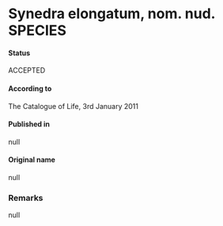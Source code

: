 Synedra elongatum, nom. nud. SPECIES
=======

#### Status
ACCEPTED

#### According to
The Catalogue of Life, 3rd January 2011

#### Published in
null

#### Original name
null

### Remarks
null